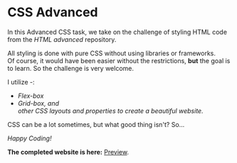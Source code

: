 # CSS Advanced

In this Advanced CSS task, we take on the challenge of styling HTML code from  the *HTML advanced* repository.  

All styling is done with pure CSS without using libraries or frameworks.  
Of course, it would have been easier without the restrictions, **but** the goal is to learn. So the challenge is very welcome.

I utilize -:  
- *Flex-box*  
- *Grid-box, and  
    other CSS layouts and properties to create a beautiful website.*  

CSS can be a lot sometimes, but what good thing isn't? So...

*Happy Coding!*

**The completed website is here:** <a href="https://htmlpreview.github.io/?https://github.com/josephchigiz/alx_html_css/blob/master/css_advanced/index.html" title= "Preview The Webpage" target="_blank">Preview</a>.
